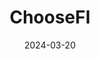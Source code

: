 ---
title: ChooseFI
type: Podcast
image: ./images/choosefi.jpg
date: 2024-03-20
link: https://www.choosefi.com/
tags: ["Personal Finance"]
---